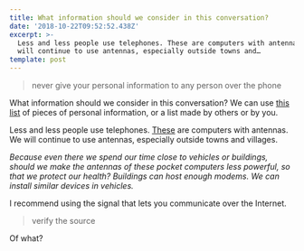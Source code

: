 ```yaml
---
title: What information should we consider in this conversation?
date: '2018-10-22T09:52:52.438Z'
excerpt: >-
  Less and less people use telephones. These are computers with antennas. We
  will continue to use antennas, especially outside towns and…
template: post
---
```

> never give your personal information to any person over the phone

What information should we consider in this conversation? We can use [this list](https://www.wikiwand.com/en/Personally_identifiable_information#/NIST_definition) of pieces of personal information, or a list made by others or by you.

Less and less people use telephones. [These](https://store.google.com/us/product/pixel_3?hl=en-US) are computers with antennas. We will continue to use antennas, especially outside towns and villages.

*Because even there we spend our time close to vehicles or buildings, should we make the antennas of these pocket computers less powerful, so that we protect our health? Buildings can host enough modems. We can install similar devices in vehicles.*

I recommend using the signal that lets you communicate over the Internet.

> verify the source

Of what?
